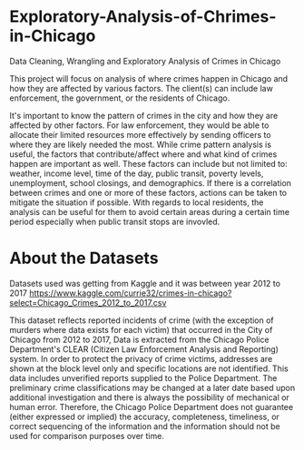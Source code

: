 # Exploratory-Analysis-of-Chrimes-in-Chicago
Data Cleaning, Wrangling and Exploratory Analysis of Crimes in Chicago 


This project will focus on analysis of where crimes happen in Chicago and how they are affected by various factors. The client(s) can include law enforcement, the government, or the residents of Chicago.

It's important to know the pattern of crimes in the city and how they are affected by other factors. For law enforcement, they would be able to allocate their limited resources more effectively by sending officers to where they are likely needed the most. While crime pattern analysis is useful, the factors that contribute/affect where and what kind of crimes happen are important as well. These factors can include but not limited to: weather, income level, time of the day, public transit, poverty levels, unemployment, school closings, and demographics. If there is a correlation between crimes and one or more of these factors, actions can be taken to mitigate the situation if possible. With regards to local residents, the analysis can be useful for them to avoid certain areas during a certain time period especially when public transit stops are invovled.

#  About the Datasets 
Datasets used  was getting from Kaggle and it was between year 2012 to 2017 
https://www.kaggle.com/currie32/crimes-in-chicago?select=Chicago_Crimes_2012_to_2017.csv

This dataset reflects reported incidents of crime (with the exception of murders where data exists for each victim) that occurred in the City of Chicago from 2012 to 2017, Data is extracted from the Chicago Police Department's CLEAR (Citizen Law Enforcement Analysis and Reporting) system. In order to protect the privacy of crime victims, addresses are shown at the block level only and specific locations are not identified. This data includes unverified reports supplied to the Police Department. The preliminary crime classifications may be changed at a later date based upon additional investigation and there is always the possibility of mechanical or human error. Therefore, the Chicago Police Department does not guarantee (either expressed or implied) the accuracy, completeness, timeliness, or correct sequencing of the information and the information should not be used for comparison purposes over time.

